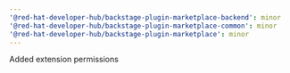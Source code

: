 ```yaml
---
'@red-hat-developer-hub/backstage-plugin-marketplace-backend': minor
'@red-hat-developer-hub/backstage-plugin-marketplace-common': minor
'@red-hat-developer-hub/backstage-plugin-marketplace': minor
---
```


Added extension permissions

